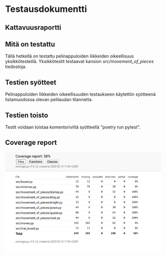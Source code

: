 # Testausdokumentti

## Kattavuusraportti

## Mitä on testattu

Tällä hetkellä on testattu pelinappuloiden liikkeiden oikeellisuus yksikkötesteillä. Yksikkötestit testaavat kansion *src/movement_of_pieces* tiedostoja.

## Testien syötteet

Pelinappuloiden liikkeiden oikeellisuuden testaukseen käytettiin syötteenä listamuodossa olevan pelilaudan tilannetta.

## Testien toisto

Testit voidaan toistaa komentoriviltä syötteellä "poetry run pytest".

## Coverage report

![Coverage report](../images/coverage_report.png)